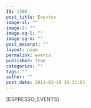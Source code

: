 ```yaml
---
ID: 1398
post_title: Eventos
image-xl: ""
image-l: ""
image-sq-l: ""
image-sq-m: ""
post_excerpt: ""
layout: page
permalink: events
published: true
categories: ""
tags: ""
author: ""
post_date: 2011-03-19 16:31:03
---
```

<span style="color: #444444;">[ESPRESSO_EVENTS]</span>